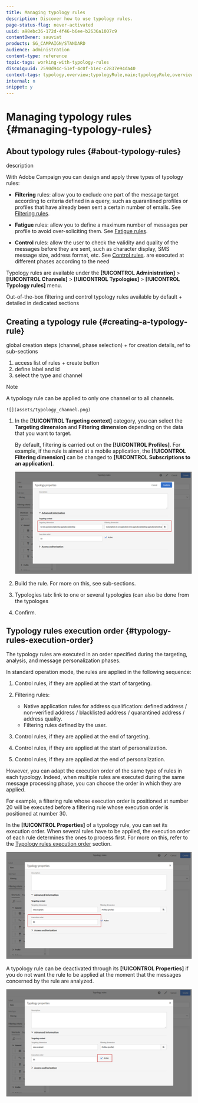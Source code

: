 ```yaml
---
title: Managing typology rules
description: Discover how to use typology rules.
page-status-flag: never-activated
uuid: a98ebc36-172d-4f46-b6ee-b2636a1007c9
contentOwner: sauviat
products: SG_CAMPAIGN/STANDARD
audience: administration
content-type: reference
topic-tags: working-with-typology-rules
discoiquuid: 2590d94c-51ef-4c0f-b1ec-c2837e94da40
context-tags: typology,overview;typologyRule,main;typologyRule,overview
internal: n
snippet: y
---
```


# Managing typology rules {#managing-typology-rules}

## About typology rules {#about-typology-rules}

description

With Adobe Campaign you can design and apply three types of typology rules:

* **Filtering** rules: allow you to exclude one part of the message target according to criteria defined in a query, such as quarantined profiles or profiles that have already been sent a certain number of emails. See [Filtering rules](../../sending/using/filtering-rules.md).

* **Fatigue** rules: allow you to define a maximum number of messages per profile to avoid over-soliciting them. See [Fatigue rules](../../sending/using/fatigue-rules.md).

* **Control** rules: allow the user to check the validity and quality of the messages before they are sent, such as character display, SMS message size, address format, etc. See [Control rules](../../sending/using/control-rules.md). are executed at different phases according to the need

Typology rules are available under the **[!UICONTROL Administration]** > **[!UICONTROL Channels]** > **[!UICONTROL Typologies]** > **[!UICONTROL Typology rules]** menu.

Out-of-the-box filtering and control typology rules available by default + detailed in dedicated sections

## Creating a typology rule {#creating-a-typology-rule}

global creation steps (channel, phase selection) + for creation details, ref to sub-sections

1. access list of rules + create button
1. define label and id
1. select the type and channel

>[!NOTE]
>
>A typology rule can be applied to only one channel or to all channels.

	![](assets/typology_channel.png)

1. In the **[!UICONTROL Targeting context]** category, you can select the **Targeting dimension** and **Filtering dimension** depending on the data that you want to target.

	By default, filtering is carried out on the **[!UICONTROL Profiles]**. For example, if the rule is aimed at a mobile application, the **[!UICONTROL Filtering dimension]** can be changed to **[!UICONTROL Subscriptions to an application]**.

	![](assets/typology_rule-order_2.png)

1. Build the rule. For more on this, see sub-sections.
1. Typologies tab: link to one or several typologies (can also be done from the typologes
1. Confirm.

## Typology rules execution order {#typology-rules-execution-order}

The typology rules are executed in an order specified during the targeting, analysis, and message personalization phases.

In standard operation mode, the rules are applied in the following sequence:

1. Control rules, if they are applied at the start of targeting.
1. Filtering rules:

    * Native application rules for address qualification: defined address / non-verified address / blacklisted address / quarantined address / address quality.
    * Filtering rules defined by the user.

1. Control rules, if they are applied at the end of targeting.
1. Control rules, if they are applied at the start of personalization.
1. Control rules, if they are applied at the end of personalization.

However, you can adapt the execution order of the same type of rules in each typology. Indeed, when multiple rules are executed during the same message processing phase, you can choose the order in which they are applied.

For example, a filtering rule whose execution order is positioned at number 20 will be executed before a filtering rule whose execution order is positioned at number 30.

In the **[!UICONTROL Properties]** of a typology rule, you can set its execution order. When several rules have to be applied, the execution order of each rule determines the ones to process first. For more on this, refer to the [Typology rules execution order](#typology-rules-execution-order) section.

![](assets/typology_rule-active.png)

A typology rule can be deactivated through its **[!UICONTROL Properties]** if you do not want the rule to be applied at the moment that the messages concerned by the rule are analyzed.

![](assets/typology_rule-order.png)